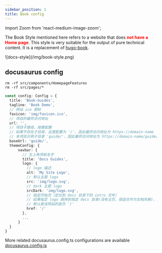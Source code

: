 ```yaml
---
sidebar_position: 1
title: Book config
---
```


import Zoom from 'react-medium-image-zoom';

The Book Style mentioned here refers to a website that does <font color="red">**not have a Home page**</font>. This style is very suitable for the output of pure technical content. It is a replacement of [hugo-book](https://hugo-book-demo.netlify.app).

<Zoom>
![docs-style](/img/book-style.png)
</Zoom>

## docusaurus config

```shell
rm -rf src/components/HomepageFeatures
rm -rf src/pages/*
```

```ts showLineNumbers title="docusaurus.config.ts"
const config: Config = {
  title: 'Book-Guides',
  tagline: 'Book Demo',
  // 网站 ico 图标
  favicon: 'img/favicon.ico',
  // 项目的最终访问地址
  url: '',
  // 项目子路径，按需配置
  // 如果不存在子目录，这里配置为 '/'，因此最终访问地址为 https://domain-name
  // 本项目示例子目录 'guide/'，因此最终访问地址为 https://domain-name/guide/
  baseUrl: 'guide/',
  themeConfig: {
      navbar: {
        // 左上角导航名字
        title: 'Docs Guides',
        logo: {
          // logo 描述
          alt: 'My Site Logo',
          // 默认主题 logo
          src: 'img/logo.svg',
          // dark 主题 logo
          srcDark: 'img/logo.svg',
          // 指定开始页（定位到 docs 目录下的 intro 文件）
          // 如果指定 logo 跳转到指定 docs 目录(没有主页，很适合作为文档风格)，则配置 '/docs/intro'，
          // 默认是该网站的首页 '/'
          href: '/'
        },
        ...
      }
  }
}
```

More related docusaurus.config.ts configurations are available [docusaurus.config.js](https://docusaurus.io/zh-CN/docs/api/docusaurus-config)
